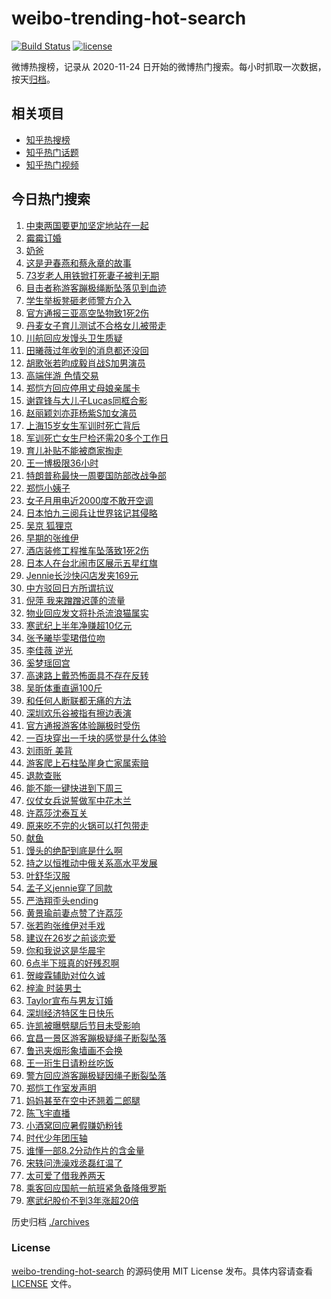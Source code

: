 # weibo-trending-hot-search

[![Build Status](https://github.com/justjavac/weibo-trending-hot-search/workflows/ci/badge.svg?branch=master)](https://github.com/justjavac/weibo-trending-hot-search/actions)
[![license](https://img.shields.io/github/license/justjavac/weibo-trending-hot-search)](https://github.com/justjavac/weibo-trending-hot-search/blob/master/LICENSE)

微博热搜榜，记录从 2020-11-24 日开始的微博热门搜索。每小时抓取一次数据，按天[归档](./archives)。

## 相关项目

- [知乎热搜榜](https://github.com/justjavac/zhihu-trending-top-search)
- [知乎热门话题](https://github.com/justjavac/zhihu-trending-hot-questions)
- [知乎热门视频](https://github.com/justjavac/zhihu-trending-hot-video)

## 今日热门搜索

<!-- BEGIN -->
<!-- 最后更新时间 Wed Aug 27 2025 06:07:48 GMT+0800 (China Standard Time) -->

1. [中柬两国要更加坚定地站在一起](https://s.weibo.com//weibo?q=%23%E4%B8%AD%E6%9F%AC%E4%B8%A4%E5%9B%BD%E8%A6%81%E6%9B%B4%E5%8A%A0%E5%9D%9A%E5%AE%9A%E5%9C%B0%E7%AB%99%E5%9C%A8%E4%B8%80%E8%B5%B7%23&Refer=new_time)
1. [霉霉订婚](https://s.weibo.com//weibo?q=%E9%9C%89%E9%9C%89%E8%AE%A2%E5%A9%9A&t=31&band_rank=1&Refer=top)
1. [奶爸](https://s.weibo.com//weibo?q=%E5%A5%B6%E7%88%B8&t=31&band_rank=5&Refer=top)
1. [这是尹春燕和蔡永章的故事](https://s.weibo.com//weibo?q=%23%E8%BF%99%E6%98%AF%E5%B0%B9%E6%98%A5%E7%87%95%E5%92%8C%E8%94%A1%E6%B0%B8%E7%AB%A0%E7%9A%84%E6%95%85%E4%BA%8B%23&t=31&band_rank=3&Refer=top)
1. [73岁老人用铁锨打死妻子被判无期](https://s.weibo.com//weibo?q=%2373%E5%B2%81%E8%80%81%E4%BA%BA%E7%94%A8%E9%93%81%E9%94%A8%E6%89%93%E6%AD%BB%E5%A6%BB%E5%AD%90%E8%A2%AB%E5%88%A4%E6%97%A0%E6%9C%9F%23&t=31&band_rank=26&Refer=top)
1. [目击者称游客蹦极绳断坠落见到血迹](https://s.weibo.com//weibo?q=%23%E7%9B%AE%E5%87%BB%E8%80%85%E7%A7%B0%E6%B8%B8%E5%AE%A2%E8%B9%A6%E6%9E%81%E7%BB%B3%E6%96%AD%E5%9D%A0%E8%90%BD%E8%A7%81%E5%88%B0%E8%A1%80%E8%BF%B9%23&t=31&band_rank=28&Refer=top)
1. [学生举板凳砸老师警方介入](https://s.weibo.com//weibo?q=%23%E5%AD%A6%E7%94%9F%E4%B8%BE%E6%9D%BF%E5%87%B3%E7%A0%B8%E8%80%81%E5%B8%88%E8%AD%A6%E6%96%B9%E4%BB%8B%E5%85%A5%23&t=31&band_rank=7&Refer=top)
1. [官方通报三亚高空坠物致1死2伤](https://s.weibo.com//weibo?q=%23%E5%AE%98%E6%96%B9%E9%80%9A%E6%8A%A5%E4%B8%89%E4%BA%9A%E9%AB%98%E7%A9%BA%E5%9D%A0%E7%89%A9%E8%87%B41%E6%AD%BB2%E4%BC%A4%23&t=31&band_rank=8&Refer=top)
1. [丹麦女子育儿测试不合格女儿被带走](https://s.weibo.com//weibo?q=%23%E4%B8%B9%E9%BA%A6%E5%A5%B3%E5%AD%90%E8%82%B2%E5%84%BF%E6%B5%8B%E8%AF%95%E4%B8%8D%E5%90%88%E6%A0%BC%E5%A5%B3%E5%84%BF%E8%A2%AB%E5%B8%A6%E8%B5%B0%23&t=31&band_rank=33&Refer=top)
1. [川航回应发馒头卫生质疑](https://s.weibo.com//weibo?q=%23%E5%B7%9D%E8%88%AA%E5%9B%9E%E5%BA%94%E5%8F%91%E9%A6%92%E5%A4%B4%E5%8D%AB%E7%94%9F%E8%B4%A8%E7%96%91%23&t=31&band_rank=48&Refer=top)
1. [田曦薇过年收到的消息都还没回](https://s.weibo.com//weibo?q=%E7%94%B0%E6%9B%A6%E8%96%87%E8%BF%87%E5%B9%B4%E6%94%B6%E5%88%B0%E7%9A%84%E6%B6%88%E6%81%AF%E9%83%BD%E8%BF%98%E6%B2%A1%E5%9B%9E&t=31&band_rank=30&Refer=top)
1. [胡歌张若昀成毅肖战S加男演员](https://s.weibo.com//weibo?q=%23%E8%83%A1%E6%AD%8C%E5%BC%A0%E8%8B%A5%E6%98%80%E6%88%90%E6%AF%85%E8%82%96%E6%88%98S%E5%8A%A0%E7%94%B7%E6%BC%94%E5%91%98%23&t=31&band_rank=14&Refer=top)
1. [高端伴游 色情交易](https://s.weibo.com//weibo?q=%E9%AB%98%E7%AB%AF%E4%BC%B4%E6%B8%B8%20%E8%89%B2%E6%83%85%E4%BA%A4%E6%98%93&t=31&band_rank=11&Refer=top)
1. [郑恺方回应停用丈母娘亲属卡](https://s.weibo.com//weibo?q=%23%E9%83%91%E6%81%BA%E6%96%B9%E5%9B%9E%E5%BA%94%E5%81%9C%E7%94%A8%E4%B8%88%E6%AF%8D%E5%A8%98%E4%BA%B2%E5%B1%9E%E5%8D%A1%23&t=31&band_rank=12&Refer=top)
1. [谢霆锋与大儿子Lucas同框合影](https://s.weibo.com//weibo?q=%E8%B0%A2%E9%9C%86%E9%94%8B%E4%B8%8E%E5%A4%A7%E5%84%BF%E5%AD%90Lucas%E5%90%8C%E6%A1%86%E5%90%88%E5%BD%B1&t=31&band_rank=12&Refer=top)
1. [赵丽颖刘亦菲杨紫S加女演员](https://s.weibo.com//weibo?q=%23%E8%B5%B5%E4%B8%BD%E9%A2%96%E5%88%98%E4%BA%A6%E8%8F%B2%E6%9D%A8%E7%B4%ABS%E5%8A%A0%E5%A5%B3%E6%BC%94%E5%91%98%23&t=31&band_rank=14&Refer=top)
1. [上海15岁女生军训时死亡背后](https://s.weibo.com//weibo?q=%23%E4%B8%8A%E6%B5%B715%E5%B2%81%E5%A5%B3%E7%94%9F%E5%86%9B%E8%AE%AD%E6%97%B6%E6%AD%BB%E4%BA%A1%E8%83%8C%E5%90%8E%23&t=31&band_rank=39&Refer=top)
1. [军训死亡女生尸检还需20多个工作日](https://s.weibo.com//weibo?q=%23%E5%86%9B%E8%AE%AD%E6%AD%BB%E4%BA%A1%E5%A5%B3%E7%94%9F%E5%B0%B8%E6%A3%80%E8%BF%98%E9%9C%8020%E5%A4%9A%E4%B8%AA%E5%B7%A5%E4%BD%9C%E6%97%A5%23&t=31&band_rank=5&Refer=top)
1. [育儿补贴不能被商家掏走](https://s.weibo.com//weibo?q=%23%E8%82%B2%E5%84%BF%E8%A1%A5%E8%B4%B4%E4%B8%8D%E8%83%BD%E8%A2%AB%E5%95%86%E5%AE%B6%E6%8E%8F%E8%B5%B0%23&t=31&band_rank=20&Refer=top)
1. [王一博极限36小时](https://s.weibo.com//weibo?q=%23%E7%8E%8B%E4%B8%80%E5%8D%9A%E6%9E%81%E9%99%9036%E5%B0%8F%E6%97%B6%23&t=31&band_rank=37&Refer=top)
1. [特朗普称最快一周要国防部改战争部](https://s.weibo.com//weibo?q=%23%E7%89%B9%E6%9C%97%E6%99%AE%E7%A7%B0%E6%9C%80%E5%BF%AB%E4%B8%80%E5%91%A8%E8%A6%81%E5%9B%BD%E9%98%B2%E9%83%A8%E6%94%B9%E6%88%98%E4%BA%89%E9%83%A8%23&t=31&band_rank=43&Refer=top)
1. [郑恺小姨子](https://s.weibo.com//weibo?q=%E9%83%91%E6%81%BA%E5%B0%8F%E5%A7%A8%E5%AD%90&t=31&band_rank=13&Refer=top)
1. [女子月用电近2000度不敢开空调](https://s.weibo.com//weibo?q=%23%E5%A5%B3%E5%AD%90%E6%9C%88%E7%94%A8%E7%94%B5%E8%BF%912000%E5%BA%A6%E4%B8%8D%E6%95%A2%E5%BC%80%E7%A9%BA%E8%B0%83%23&t=31&band_rank=21&Refer=top)
1. [日本怕九三阅兵让世界铭记其侵略](https://s.weibo.com//weibo?q=%23%E6%97%A5%E6%9C%AC%E6%80%95%E4%B9%9D%E4%B8%89%E9%98%85%E5%85%B5%E8%AE%A9%E4%B8%96%E7%95%8C%E9%93%AD%E8%AE%B0%E5%85%B6%E4%BE%B5%E7%95%A5%23&t=31&band_rank=40&Refer=top)
1. [吴京 狐狸京](https://s.weibo.com//weibo?q=%E5%90%B4%E4%BA%AC%20%E7%8B%90%E7%8B%B8%E4%BA%AC&t=31&band_rank=15&Refer=top)
1. [早期的张维伊](https://s.weibo.com//weibo?q=%23%E6%97%A9%E6%9C%9F%E7%9A%84%E5%BC%A0%E7%BB%B4%E4%BC%8A%23&t=31&band_rank=17&Refer=top)
1. [酒店装修工程推车坠落致1死2伤](https://s.weibo.com//weibo?q=%23%E9%85%92%E5%BA%97%E8%A3%85%E4%BF%AE%E5%B7%A5%E7%A8%8B%E6%8E%A8%E8%BD%A6%E5%9D%A0%E8%90%BD%E8%87%B41%E6%AD%BB2%E4%BC%A4%23&t=31&band_rank=9&Refer=top)
1. [日本人在台北闹市区展示五星红旗](https://s.weibo.com//weibo?q=%23%E6%97%A5%E6%9C%AC%E4%BA%BA%E5%9C%A8%E5%8F%B0%E5%8C%97%E9%97%B9%E5%B8%82%E5%8C%BA%E5%B1%95%E7%A4%BA%E4%BA%94%E6%98%9F%E7%BA%A2%E6%97%97%23&t=31&band_rank=43&Refer=top)
1. [Jennie长沙快闪店发夹169元](https://s.weibo.com//weibo?q=%23Jennie%E9%95%BF%E6%B2%99%E5%BF%AB%E9%97%AA%E5%BA%97%E5%8F%91%E5%A4%B9169%E5%85%83%23&t=31&band_rank=16&Refer=top)
1. [中方驳回日方所谓抗议](https://s.weibo.com//weibo?q=%23%E4%B8%AD%E6%96%B9%E9%A9%B3%E5%9B%9E%E6%97%A5%E6%96%B9%E6%89%80%E8%B0%93%E6%8A%97%E8%AE%AE%23&t=31&band_rank=38&Refer=top)
1. [倪萍 我来蹭蹭迟蓬的流量](https://s.weibo.com//weibo?q=%E5%80%AA%E8%90%8D%20%E6%88%91%E6%9D%A5%E8%B9%AD%E8%B9%AD%E8%BF%9F%E8%93%AC%E7%9A%84%E6%B5%81%E9%87%8F&t=31&band_rank=6&Refer=top)
1. [物业回应发文将扑杀流浪猫属实](https://s.weibo.com//weibo?q=%23%E7%89%A9%E4%B8%9A%E5%9B%9E%E5%BA%94%E5%8F%91%E6%96%87%E5%B0%86%E6%89%91%E6%9D%80%E6%B5%81%E6%B5%AA%E7%8C%AB%E5%B1%9E%E5%AE%9E%23&t=31&band_rank=35&Refer=top)
1. [寒武纪上半年净赚超10亿元](https://s.weibo.com//weibo?q=%23%E5%AF%92%E6%AD%A6%E7%BA%AA%E4%B8%8A%E5%8D%8A%E5%B9%B4%E5%87%80%E8%B5%9A%E8%B6%8510%E4%BA%BF%E5%85%83%23&t=31&band_rank=47&Refer=top)
1. [张予曦毕雯珺借位吻](https://s.weibo.com//weibo?q=%E5%BC%A0%E4%BA%88%E6%9B%A6%E6%AF%95%E9%9B%AF%E7%8F%BA%E5%80%9F%E4%BD%8D%E5%90%BB&t=31&band_rank=7&Refer=top)
1. [李佳薇 逆光](https://s.weibo.com//weibo?q=%E6%9D%8E%E4%BD%B3%E8%96%87%20%E9%80%86%E5%85%89&t=31&band_rank=9&Refer=top)
1. [奚梦瑶回宫](https://s.weibo.com//weibo?q=%23%E5%A5%9A%E6%A2%A6%E7%91%B6%E5%9B%9E%E5%AE%AB%23&t=31&band_rank=24&Refer=top)
1. [高速路上戴恐怖面具不存在反转](https://s.weibo.com//weibo?q=%23%E9%AB%98%E9%80%9F%E8%B7%AF%E4%B8%8A%E6%88%B4%E6%81%90%E6%80%96%E9%9D%A2%E5%85%B7%E4%B8%8D%E5%AD%98%E5%9C%A8%E5%8F%8D%E8%BD%AC%23&t=31&band_rank=36&Refer=top)
1. [吴昕体重直逼100斤](https://s.weibo.com//weibo?q=%E5%90%B4%E6%98%95%E4%BD%93%E9%87%8D%E7%9B%B4%E9%80%BC100%E6%96%A4&t=31&band_rank=46&Refer=top)
1. [和任何人断联都无痛的方法](https://s.weibo.com//weibo?q=%E5%92%8C%E4%BB%BB%E4%BD%95%E4%BA%BA%E6%96%AD%E8%81%94%E9%83%BD%E6%97%A0%E7%97%9B%E7%9A%84%E6%96%B9%E6%B3%95&t=31&band_rank=38&Refer=top)
1. [深圳欢乐谷被指有擦边表演](https://s.weibo.com//weibo?q=%23%E6%B7%B1%E5%9C%B3%E6%AC%A2%E4%B9%90%E8%B0%B7%E8%A2%AB%E6%8C%87%E6%9C%89%E6%93%A6%E8%BE%B9%E8%A1%A8%E6%BC%94%23&t=31&band_rank=50&Refer=top)
1. [官方通报游客体验蹦极时受伤](https://s.weibo.com//weibo?q=%23%E5%AE%98%E6%96%B9%E9%80%9A%E6%8A%A5%E6%B8%B8%E5%AE%A2%E4%BD%93%E9%AA%8C%E8%B9%A6%E6%9E%81%E6%97%B6%E5%8F%97%E4%BC%A4%23&t=31&band_rank=10&Refer=top)
1. [一百块穿出一千块的感觉是什么体验](https://s.weibo.com//weibo?q=%E4%B8%80%E7%99%BE%E5%9D%97%E7%A9%BF%E5%87%BA%E4%B8%80%E5%8D%83%E5%9D%97%E7%9A%84%E6%84%9F%E8%A7%89%E6%98%AF%E4%BB%80%E4%B9%88%E4%BD%93%E9%AA%8C&t=31&band_rank=31&Refer=top)
1. [刘雨昕 美背](https://s.weibo.com//weibo?q=%E5%88%98%E9%9B%A8%E6%98%95%20%E7%BE%8E%E8%83%8C&t=31&band_rank=23&Refer=top)
1. [游客爬上石柱坠崖身亡家属索赔](https://s.weibo.com//weibo?q=%E6%B8%B8%E5%AE%A2%E7%88%AC%E4%B8%8A%E7%9F%B3%E6%9F%B1%E5%9D%A0%E5%B4%96%E8%BA%AB%E4%BA%A1%E5%AE%B6%E5%B1%9E%E7%B4%A2%E8%B5%94&t=31&band_rank=39&Refer=top)
1. [退款查账](https://s.weibo.com//weibo?q=%23%E9%80%80%E6%AC%BE%E6%9F%A5%E8%B4%A6%23&t=31&band_rank=4&Refer=top)
1. [能不能一键快进到下周三](https://s.weibo.com//weibo?q=%23%E8%83%BD%E4%B8%8D%E8%83%BD%E4%B8%80%E9%94%AE%E5%BF%AB%E8%BF%9B%E5%88%B0%E4%B8%8B%E5%91%A8%E4%B8%89%23&t=31&band_rank=44&Refer=top)
1. [仪仗女兵说誓做军中花木兰](https://s.weibo.com//weibo?q=%23%E4%BB%AA%E4%BB%97%E5%A5%B3%E5%85%B5%E8%AF%B4%E8%AA%93%E5%81%9A%E5%86%9B%E4%B8%AD%E8%8A%B1%E6%9C%A8%E5%85%B0%23&t=31&band_rank=41&Refer=top)
1. [许荔莎沈泰互关](https://s.weibo.com//weibo?q=%E8%AE%B8%E8%8D%94%E8%8E%8E%E6%B2%88%E6%B3%B0%E4%BA%92%E5%85%B3&t=31&band_rank=18&Refer=top)
1. [原来吃不完的火锅可以打包带走](https://s.weibo.com//weibo?q=%E5%8E%9F%E6%9D%A5%E5%90%83%E4%B8%8D%E5%AE%8C%E7%9A%84%E7%81%AB%E9%94%85%E5%8F%AF%E4%BB%A5%E6%89%93%E5%8C%85%E5%B8%A6%E8%B5%B0&t=31&band_rank=37&Refer=top)
1. [献鱼](https://s.weibo.com//weibo?q=%E7%8C%AE%E9%B1%BC&t=31&band_rank=29&Refer=top)
1. [馒头的绝配到底是什么啊](https://s.weibo.com//weibo?q=%23%E9%A6%92%E5%A4%B4%E7%9A%84%E7%BB%9D%E9%85%8D%E5%88%B0%E5%BA%95%E6%98%AF%E4%BB%80%E4%B9%88%E5%95%8A%23&t=31&band_rank=49&Refer=top)
1. [持之以恒推动中俄关系高水平发展](https://s.weibo.com//weibo?q=%23%E6%8C%81%E4%B9%8B%E4%BB%A5%E6%81%92%E6%8E%A8%E5%8A%A8%E4%B8%AD%E4%BF%84%E5%85%B3%E7%B3%BB%E9%AB%98%E6%B0%B4%E5%B9%B3%E5%8F%91%E5%B1%95%23&Refer=new_time)
1. [叶舒华汉服](https://s.weibo.com//weibo?q=%E5%8F%B6%E8%88%92%E5%8D%8E%E6%B1%89%E6%9C%8D&t=31&band_rank=25&Refer=top)
1. [孟子义jennie穿了同款](https://s.weibo.com//weibo?q=%23%E5%AD%9F%E5%AD%90%E4%B9%89jennie%E7%A9%BF%E4%BA%86%E5%90%8C%E6%AC%BE%23&t=31&band_rank=35&Refer=top)
1. [严浩翔歪头ending](https://s.weibo.com//weibo?q=%23%E4%B8%A5%E6%B5%A9%E7%BF%94%E6%AD%AA%E5%A4%B4ending%23&t=31&band_rank=45&Refer=top)
1. [黄景瑜前妻点赞了许荔莎](https://s.weibo.com//weibo?q=%23%E9%BB%84%E6%99%AF%E7%91%9C%E5%89%8D%E5%A6%BB%E7%82%B9%E8%B5%9E%E4%BA%86%E8%AE%B8%E8%8D%94%E8%8E%8E%23&t=31&band_rank=22&Refer=top)
1. [张若昀张维伊对手戏](https://s.weibo.com//weibo?q=%23%E5%BC%A0%E8%8B%A5%E6%98%80%E5%BC%A0%E7%BB%B4%E4%BC%8A%E5%AF%B9%E6%89%8B%E6%88%8F%23&t=31&band_rank=39&Refer=top)
1. [建议在26岁之前谈恋爱](https://s.weibo.com//weibo?q=%E5%BB%BA%E8%AE%AE%E5%9C%A826%E5%B2%81%E4%B9%8B%E5%89%8D%E8%B0%88%E6%81%8B%E7%88%B1&t=31&band_rank=36&Refer=top)
1. [你和我说这是华晨宇](https://s.weibo.com//weibo?q=%E4%BD%A0%E5%92%8C%E6%88%91%E8%AF%B4%E8%BF%99%E6%98%AF%E5%8D%8E%E6%99%A8%E5%AE%87&t=31&band_rank=34&Refer=top)
1. [6点半下班真的好残忍啊](https://s.weibo.com//weibo?q=6%E7%82%B9%E5%8D%8A%E4%B8%8B%E7%8F%AD%E7%9C%9F%E7%9A%84%E5%A5%BD%E6%AE%8B%E5%BF%8D%E5%95%8A&t=31&band_rank=42&Refer=top)
1. [贺峻霖辅助对位久诚](https://s.weibo.com//weibo?q=%E8%B4%BA%E5%B3%BB%E9%9C%96%E8%BE%85%E5%8A%A9%E5%AF%B9%E4%BD%8D%E4%B9%85%E8%AF%9A&t=31&band_rank=49&Refer=top)
1. [梓渝 时装男士](https://s.weibo.com//weibo?q=%E6%A2%93%E6%B8%9D%20%E6%97%B6%E8%A3%85%E7%94%B7%E5%A3%AB&t=31&band_rank=49&Refer=top)
1. [Taylor宣布与男友订婚](https://s.weibo.com//weibo?q=%23Taylor%E5%AE%A3%E5%B8%83%E4%B8%8E%E7%94%B7%E5%8F%8B%E8%AE%A2%E5%A9%9A%23&t=31&band_rank=6&Refer=top)
1. [深圳经济特区生日快乐](https://s.weibo.com//weibo?q=%23%E6%B7%B1%E5%9C%B3%E7%BB%8F%E6%B5%8E%E7%89%B9%E5%8C%BA%E7%94%9F%E6%97%A5%E5%BF%AB%E4%B9%90%23&t=31&band_rank=19&Refer=top)
1. [许凯被曝劈腿后节目未受影响](https://s.weibo.com//weibo?q=%23%E8%AE%B8%E5%87%AF%E8%A2%AB%E6%9B%9D%E5%8A%88%E8%85%BF%E5%90%8E%E8%8A%82%E7%9B%AE%E6%9C%AA%E5%8F%97%E5%BD%B1%E5%93%8D%23&t=31&band_rank=27&Refer=top)
1. [宜昌一景区游客蹦极疑绳子断裂坠落](https://s.weibo.com//weibo?q=%23%E5%AE%9C%E6%98%8C%E4%B8%80%E6%99%AF%E5%8C%BA%E6%B8%B8%E5%AE%A2%E8%B9%A6%E6%9E%81%E7%96%91%E7%BB%B3%E5%AD%90%E6%96%AD%E8%A3%82%E5%9D%A0%E8%90%BD%23&t=31&band_rank=1&Refer=top)
1. [鲁迅夹烟形象墙画不会换](https://s.weibo.com//weibo?q=%23%E9%B2%81%E8%BF%85%E5%A4%B9%E7%83%9F%E5%BD%A2%E8%B1%A1%E5%A2%99%E7%94%BB%E4%B8%8D%E4%BC%9A%E6%8D%A2%23&t=31&band_rank=6&Refer=top)
1. [王一珩生日请粉丝吃饭](https://s.weibo.com//weibo?q=%23%E7%8E%8B%E4%B8%80%E7%8F%A9%E7%94%9F%E6%97%A5%E8%AF%B7%E7%B2%89%E4%B8%9D%E5%90%83%E9%A5%AD%23&t=31&band_rank=32&Refer=top)
1. [警方回应游客蹦极疑因绳子断裂坠落](https://s.weibo.com//weibo?q=%23%E8%AD%A6%E6%96%B9%E5%9B%9E%E5%BA%94%E6%B8%B8%E5%AE%A2%E8%B9%A6%E6%9E%81%E7%96%91%E5%9B%A0%E7%BB%B3%E5%AD%90%E6%96%AD%E8%A3%82%E5%9D%A0%E8%90%BD%23&t=31&band_rank=31&Refer=top)
1. [郑恺工作室发声明](https://s.weibo.com//weibo?q=%23%E9%83%91%E6%81%BA%E5%B7%A5%E4%BD%9C%E5%AE%A4%E5%8F%91%E5%A3%B0%E6%98%8E%23&t=31&band_rank=2&Refer=top)
1. [妈妈甚至在空中还翘着二郎腿](https://s.weibo.com//weibo?q=%23%E5%A6%88%E5%A6%88%E7%94%9A%E8%87%B3%E5%9C%A8%E7%A9%BA%E4%B8%AD%E8%BF%98%E7%BF%98%E7%9D%80%E4%BA%8C%E9%83%8E%E8%85%BF%23&t=31&band_rank=32&Refer=top)
1. [陈飞宇直播](https://s.weibo.com//weibo?q=%E9%99%88%E9%A3%9E%E5%AE%87%E7%9B%B4%E6%92%AD&t=31&band_rank=38&Refer=top)
1. [小酒窝回应暑假赚奶粉钱](https://s.weibo.com//weibo?q=%E5%B0%8F%E9%85%92%E7%AA%9D%E5%9B%9E%E5%BA%94%E6%9A%91%E5%81%87%E8%B5%9A%E5%A5%B6%E7%B2%89%E9%92%B1&t=31&band_rank=39&Refer=top)
1. [时代少年团压轴](https://s.weibo.com//weibo?q=%E6%97%B6%E4%BB%A3%E5%B0%91%E5%B9%B4%E5%9B%A2%E5%8E%8B%E8%BD%B4&t=31&band_rank=40&Refer=top)
1. [谁懂一部8.2分动作片的含金量](https://s.weibo.com//weibo?q=%E8%B0%81%E6%87%82%E4%B8%80%E9%83%A88.2%E5%88%86%E5%8A%A8%E4%BD%9C%E7%89%87%E7%9A%84%E5%90%AB%E9%87%91%E9%87%8F&t=31&band_rank=41&Refer=top)
1. [宋轶问洗澡戏丞磊红温了](https://s.weibo.com//weibo?q=%E5%AE%8B%E8%BD%B6%E9%97%AE%E6%B4%97%E6%BE%A1%E6%88%8F%E4%B8%9E%E7%A3%8A%E7%BA%A2%E6%B8%A9%E4%BA%86&t=31&band_rank=43&Refer=top)
1. [太可爱了借我养两天](https://s.weibo.com//weibo?q=%23%E5%A4%AA%E5%8F%AF%E7%88%B1%E4%BA%86%E5%80%9F%E6%88%91%E5%85%BB%E4%B8%A4%E5%A4%A9%23&t=31&band_rank=44&Refer=top)
1. [乘客回应国航一航班紧急备降俄罗斯](https://s.weibo.com//weibo?q=%23%E4%B9%98%E5%AE%A2%E5%9B%9E%E5%BA%94%E5%9B%BD%E8%88%AA%E4%B8%80%E8%88%AA%E7%8F%AD%E7%B4%A7%E6%80%A5%E5%A4%87%E9%99%8D%E4%BF%84%E7%BD%97%E6%96%AF%23&t=31&band_rank=45&Refer=top)
1. [寒武纪股价不到3年涨超20倍](https://s.weibo.com//weibo?q=%23%E5%AF%92%E6%AD%A6%E7%BA%AA%E8%82%A1%E4%BB%B7%E4%B8%8D%E5%88%B03%E5%B9%B4%E6%B6%A8%E8%B6%8520%E5%80%8D%23&t=31&band_rank=48&Refer=top)

<!-- END -->

历史归档 [./archives](./archives)

### License

[weibo-trending-hot-search](https://github.com/justjavac/weibo-trending-hot-search) 的源码使用 MIT License
发布。具体内容请查看 [LICENSE](./LICENSE) 文件。
